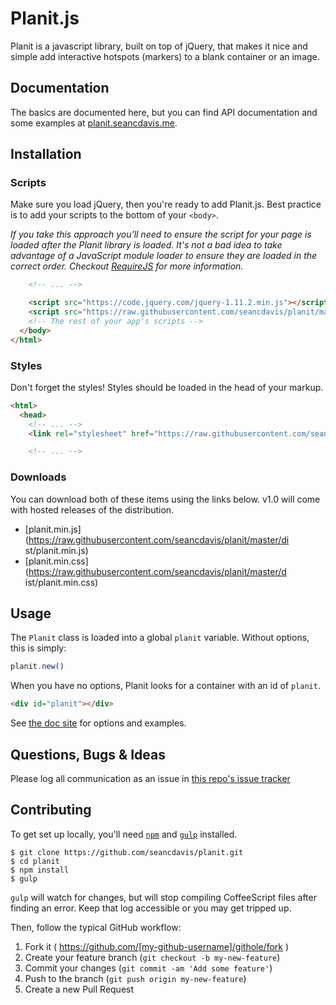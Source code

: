 Planit.js
==========

Planit is a javascript library, built on top of jQuery, that makes it nice and
simple add interactive hotspots (markers) to a blank container or an image.

Documentation
----------

The basics are documented here, but you can find API documentation and some
examples at [planit.seancdavis.me](http://planit.seancdavis.me).


Installation
----------

### Scripts

Make sure you load jQuery, then you're ready to add Planit.js. Best practice is
to add your scripts to the bottom of your `<body>`.

*If you take this approach you'll need to ensure the script for your page is
loaded after the Planit library is loaded. It's not a bad idea to take
advantage of a JavaScript module loader to ensure they are loaded in the
correct order. Checkout [RequireJS](http://requirejs.org/) for more
information.*

```html
    <!-- ... -->

    <script src="https://code.jquery.com/jquery-1.11.2.min.js"></script>
    <script src="https://raw.githubusercontent.com/seancdavis/planit/master/dist/planit.min.js"></script>
    <!-- The rest of your app's scripts -->
  </body>
</html>
```

### Styles

Don't forget the styles! Styles should be loaded in the head of your markup.

```html
<html>
  <head>
    <!-- ... -->
    <link rel="stylesheet" href="https://raw.githubusercontent.com/seancdavis/planit/master/dist/planit.min.css">

    <!-- ... -->
```

### Downloads

You can download both of these items using the links below. v1.0 will come with
hosted releases of the distribution.

* [planit.min.js](https://raw.githubusercontent.com/seancdavis/planit/master/di
  st/planit.min.js)
* [planit.min.css](https://raw.githubusercontent.com/seancdavis/planit/master/d
  ist/planit.min.css)

Usage
----------------

The `Planit` class is loaded into a global `planit` variable. Without options,
this is simply:

```js
planit.new()
```

When you have no options, Planit looks for a container with an id of `planit`.

```html
<div id="planit"></div>
```

See [the doc site](http://planit.seancdavis.me) for options and examples.

Questions, Bugs & Ideas
----------

Please log all communication as an issue in [this repo's issue
tracker](https://github.com/seancdavis/planit/issues/new)

Contributing
----------

To get set up locally, you'll need [`npm`](https://www.npmjs.com/) and
[`gulp`](http://gulpjs.com/) installed.

```text
$ git clone https://github.com/seancdavis/planit.git
$ cd planit
$ npm install
$ gulp
```

`gulp` will watch for changes, but will stop compiling CoffeeScript files after
finding an error. Keep that log accessible or you may get tripped up.

Then, follow the typical GitHub workflow:

1. Fork it ( https://github.com/[my-github-username]/githole/fork )
2. Create your feature branch (`git checkout -b my-new-feature`)
3. Commit your changes (`git commit -am 'Add some feature'`)
4. Push to the branch (`git push origin my-new-feature`)
5. Create a new Pull Request
